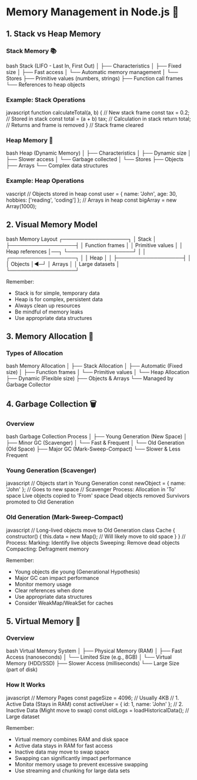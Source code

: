 # Memory Management in Node.js 🧠

## 1. Stack vs Heap Memory

### Stack Memory 📚
bash
Stack (LIFO - Last In, First Out)
│
├── Characteristics
│ ├── Fixed size
│ ├── Fast access
│ └── Automatic memory management
│
└── Stores
├── Primitive values (numbers, strings)
├── Function call frames
└── References to heap objects


### Example: Stack Operations
javascript
function calculateTotal(a, b) { // New stack frame
const tax = 0.2; // Stored in stack
const total = (a + b) tax; // Calculation in stack
return total; // Returns and frame is removed
} // Stack frame cleared


### Heap Memory 🎒
bash
Heap (Dynamic Memory)
│
├── Characteristics
│ ├── Dynamic size
│ ├── Slower access
│ └── Garbage collected
│
└── Stores
├── Objects
├── Arrays
└── Complex data structures

### Example: Heap Operations
vascript
// Objects stored in heap
const user = {
name: 'John',
age: 30,
hobbies: ['reading', 'coding']
};
// Arrays in heap
const bigArray = new Array(1000);


## 2. Visual Memory Model
bash
Memory Layout
┌──────────────────┐
│ Stack │
├──────────────────┤
│ Function frames │
│ Primitive values │
│ Heap references │──┐
└──────────────────┘ │
│
┌──────────────────┐ │
│ Heap │ │
├──────────────────┤ │
│ Objects │◄─┘
│ Arrays │
│ Large datasets │
└──────────────────┘

 
Remember:
- Stack is for simple, temporary data
- Heap is for complex, persistent data
- Always clean up resources
- Be mindful of memory leaks
- Use appropriate data structures

 ## 3. Memory Allocation 🎯

### Types of Allocation
bash
Memory Allocation
│
├── Stack Allocation
│ ├── Automatic (Fixed size)
│ ├── Function frames
│ └── Primitive values
│
└── Heap Allocation
├── Dynamic (Flexible size)
├── Objects & Arrays
└── Managed by Garbage Collector

## 4. Garbage Collection 🗑️

### Overview
bash
Garbage Collection Process
│
├── Young Generation (New Space)
│ ├── Minor GC (Scavenger)
│ └── Fast & Frequent
│
└── Old Generation (Old Space)
├── Major GC (Mark-Sweep-Compact)
└── Slower & Less Frequent

### Young Generation (Scavenger)
javascript
// Objects start in Young Generation
const newObject = { name: 'John' }; // Goes to new space
// Scavenger Process:
Allocation in 'To' space
Live objects copied to 'From' space
Dead objects removed
Survivors promoted to Old Generation


### Old Generation (Mark-Sweep-Compact)
javascript
// Long-lived objects move to Old Generation
class Cache {
constructor() {
this.data = new Map(); // Will likely move to old space
}
}
// Process:
Marking: Identify live objects
Sweeping: Remove dead objects
Compacting: Defragment memory


Remember:
- Young objects die young (Generational Hypothesis)
- Major GC can impact performance
- Monitor memory usage
- Clear references when done
- Use appropriate data structures
- Consider WeakMap/WeakSet for caches



## 5. Virtual Memory 💾

### Overview
bash
Virtual Memory System
│
├── Physical Memory (RAM)
│ ├── Fast Access (nanoseconds)
│ └── Limited Size (e.g., 8GB)
│
└── Virtual Memory (HDD/SSD)
├── Slower Access (milliseconds)
└── Large Size (part of disk)


### How It Works
javascript
// Memory Pages
const pageSize = 4096; // Usually 4KB
// 1. Active Data (Stays in RAM)
const activeUser = {
id: 1,
name: 'John'
};
// 2. Inactive Data (Might move to swap)
const oldLogs = loadHistoricalData(); // Large dataset


Remember:
- Virtual memory combines RAM and disk space
- Active data stays in RAM for fast access
- Inactive data may move to swap space
- Swapping can significantly impact performance
- Monitor memory usage to prevent excessive swapping
- Use streaming and chunking for large data sets
